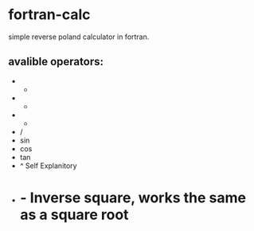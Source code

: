 # fortran-calc
simple reverse poland calculator in fortran.

## avalible operators:
* +
* -
* *
* /
* sin
* cos
* tan
* ^ Self Explanitory
* # - Inverse square, works the same as a square root
